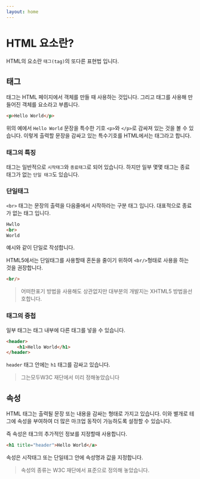 ```yaml
---
layout: home
---
```


# HTML 요소란?
HTML의 요소란 `태그(tag)`의 또다른 표현법 입니다.

## 태그
태그는 HTML 페이지에서 객체를 만들 때 사용하는 것입니다. 그리고 태그를 사용해 만들어진 객체를 요소라고 부릅니다. 

```html
<p>Hello World</p>
```

위의 예에서 `Hello World` 문장을 특수한 기호 `<p>`와 `</p>`로 감싸져 있는 것을 볼 수 있습니다.
이렇게 출력할 문장을 감싸고 있는 특수기호를 HTML에서는 태그라고 합니다.

### 태그의 특징
태그는 일반적으로 `시작태그`와 `종료태그`로 되어 있습니다. 하지만 일부 몇몇 태그는 종료태그가 없는 `단일 태그`도 있습니다.


### 단일태그
`<br>` 태그는 문장의 출력을 다음줄에서 시작하라는 구분 태그 입니다. 대표적으로 종료가 없는 태그 입니다. 

```html
Hwllo
<br>
World
```

예시와 같이 단일로 작성합니다.


HTML5에서는 단일태그를 사용할때 혼돈을 줄이기 위하여 `<br/>`형태로 사용을 하는 것을 권장합니다.

```html
<br/>
```
> 어떠한표기 방법을 사용해도 상관없지만 대부분의 개발지는 XHTML5 방법을선호합니다.


### 태그의 중첩
일부 태그는 태그 내부에 다른 태그를 넣을 수 있습니다. 

```html
<header>
    <h1>Hello World</h1>
</header>
```

`header` 태그 안에는 `h1` 태그를 감싸고 있습니다.

> 그는모두W3C 재단에서 미리 정해놓았습니다


## 속성
HTML 태그는 출력될 문장 또는 내용을 감싸는 형태로 가지고 있습니다. 이와 별개로 테그에 속성을 부여하여 더 많은 마크업 동작이 가능하도록 설정할 수 있습니다.

즉 속성은 태그의 추가적인 정보를 지정할때 사용합니다.

```html
<h1 title="header">Hello World</a>
```

속성은 시작태그 또는 단일테그 안에 속성명과 값을 지정합니다.

> 속성의 종류는 W3C 재단에서 표준으로 정의해 놓았습니다.



